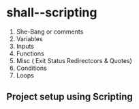 # shall--scripting


1. She-Bang or comments
2. Variables
3. Inputs
4. Functions
5. Misc ( Exit Status Redirectcors & Quotes)
6. Conditions
7. Loops

## Project setup using Scripting